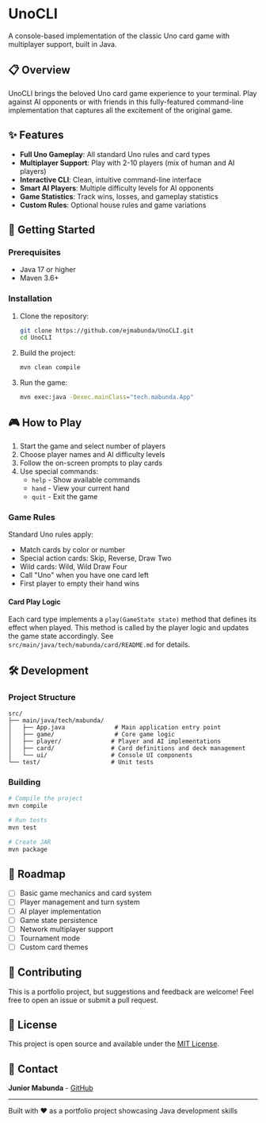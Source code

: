 # UnoCLI

A console-based implementation of the classic Uno card game with multiplayer support, built in Java.

## 📋 Overview

UnoCLI brings the beloved Uno card game experience to your terminal. Play against AI opponents or with friends in this fully-featured command-line implementation that captures all the excitement of the original game.

## ✨ Features

- **Full Uno Gameplay**: All standard Uno rules and card types
- **Multiplayer Support**: Play with 2-10 players (mix of human and AI players)
- **Interactive CLI**: Clean, intuitive command-line interface
- **Smart AI Players**: Multiple difficulty levels for AI opponents
- **Game Statistics**: Track wins, losses, and gameplay statistics
- **Custom Rules**: Optional house rules and game variations

## 🚀 Getting Started

### Prerequisites

- Java 17 or higher
- Maven 3.6+

### Installation

1. Clone the repository:

   ```bash
   git clone https://github.com/ejmabunda/UnoCLI.git
   cd UnoCLI
   ```

2. Build the project:

   ```bash
   mvn clean compile
   ```

3. Run the game:

   ```bash
   mvn exec:java -Dexec.mainClass="tech.mabunda.App"
   ```

## 🎮 How to Play

1. Start the game and select number of players
2. Choose player names and AI difficulty levels
3. Follow the on-screen prompts to play cards
4. Use special commands:
   - `help` - Show available commands
   - `hand` - View your current hand
   - `quit` - Exit the game

### Game Rules

Standard Uno rules apply:

- Match cards by color or number
- Special action cards: Skip, Reverse, Draw Two
- Wild cards: Wild, Wild Draw Four
- Call "Uno" when you have one card left
- First player to empty their hand wins

#### Card Play Logic

Each card type implements a `play(GameState state)` method that defines its effect when played. This method is called by the player logic and updates the game state accordingly. See `src/main/java/tech/mabunda/card/README.md` for details.

## 🛠 Development

### Project Structure

```text
src/
├── main/java/tech/mabunda/
│   ├── App.java              # Main application entry point
│   ├── game/                 # Core game logic
│   ├── player/              # Player and AI implementations
│   ├── card/                # Card definitions and deck management
│   └── ui/                  # Console UI components
└── test/                    # Unit tests
```

### Building

```bash
# Compile the project
mvn compile

# Run tests
mvn test

# Create JAR
mvn package
```

## 🎯 Roadmap

- [ ] Basic game mechanics and card system
- [ ] Player management and turn system
- [ ] AI player implementation
- [ ] Game state persistence
- [ ] Network multiplayer support
- [ ] Tournament mode
- [ ] Custom card themes

## 🤝 Contributing

This is a portfolio project, but suggestions and feedback are welcome! Feel free to open an issue or submit a pull request.

## 📝 License

This project is open source and available under the [MIT License](LICENSE).

## 📧 Contact

**Junior Mabunda** - [GitHub](https://github.com/ejmabunda)

---

Built with ❤️ as a portfolio project showcasing Java development skills
